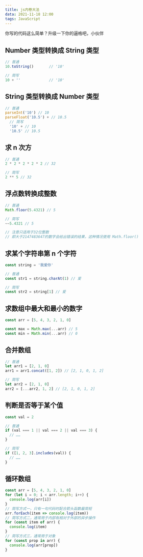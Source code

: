 ```yaml
---
title: js内卷大法
data: 2021-11-18 12:00
tags: JavaScript
---
```


你写的代码这么简单？升级一下你的逼格吧，小伙伴

<!-- more -->

## Number 类型转换成 String 类型

```js
// 普通
10.toString()		// '10'

// 简写
10 + ''				// '10'
```

## String 类型转换成 Number 类型

```js
// 普通
parseInt('10') // 10
parseFloat('10.5') + // 10.5
  // 简写
  '10' + // 10
  '10.5' // 10.5
```

## 求 n 次方

```js
// 普通
2 * 2 * 2 * 2 * 2 // 32

// 简写
2 ** 5 // 32
```

## 浮点数转换成整数

```js
// 普通
Math.floor(5.4321) // 5

// 简写
~~5.4321 // 5

// 注意只适用于32位整数
// 即大于2147483647的数字会给出错误的结果，这种情况使用 Math.floor()
```

## 求某个字符串第 n 个字符

```js
const string = '我爱你'

// 普通
const str1 = string.charAt(1) // 爱

// 简写
const str2 = string[1] // 爱
```

## 求数组中最大和最小的数字

```js
const arr = [5, 4, 3, 2, 1, 0]

const max = Math.max(...arr) // 5
const min = Math.min(...arr) // 0
```

## 合并数组

```js
// 普通
let arr1 = [2, 1, 0]
arr1 = arr1.concat([1, 2]) // [2, 1, 0, 1, 2]

// 简写
let arr2 = [2, 1, 0]
arr2 = [...arr2, 1, 2] // [2, 1, 0, 1, 2]
```

## 判断是否等于某个值

```js
const val = 2

// 普通
if (val === 1 || val === 2 || val === 3) {
  // ……
}

// 简写
if ([1, 2, 3].includes(val)) {
  // ……
}
```

## 循环数组

```js
const arr = [5, 4, 3, 2, 1, 0]
for (let i = 0; i < arr.length; i++) {
  console.log(arr[i])
}
// 简写方式一，只有一句代码时配合箭头函数最简短
arr.forEach(item => console.log(item))
// 简写方式二，通常用于内部有相对于外部的异步操作
for (const item of arr) {
  console.log(item)
}
// 简写方式三，通常用于对象
for (const prop in arr) {
  console.log(arr[prop])
}
```

<!-- more -->
